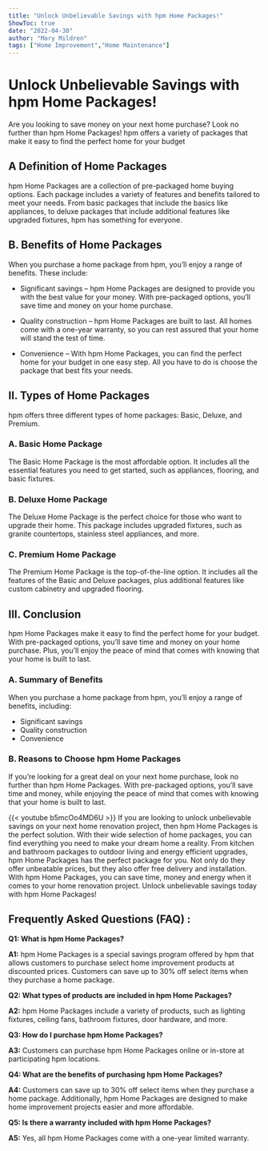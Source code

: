 ```yaml
---
title: "Unlock Unbelievable Savings with hpm Home Packages!"
ShowToc: true 
date: "2022-04-30"
author: "Mary Mildren" 
tags: ["Home Improvement","Home Maintenance"]
---
```

# Unlock Unbelievable Savings with hpm Home Packages!

Are you looking to save money on your next home purchase? Look no further than hpm Home Packages! hpm offers a variety of packages that make it easy to find the perfect home for your budget

## A Definition of Home Packages

hpm Home Packages are a collection of pre-packaged home buying options. Each package includes a variety of features and benefits tailored to meet your needs. From basic packages that include the basics like appliances, to deluxe packages that include additional features like upgraded fixtures, hpm has something for everyone.

## B. Benefits of Home Packages

When you purchase a home package from hpm, you’ll enjoy a range of benefits. These include:

- Significant savings – hpm Home Packages are designed to provide you with the best value for your money. With pre-packaged options, you’ll save time and money on your home purchase.

- Quality construction – hpm Home Packages are built to last. All homes come with a one-year warranty, so you can rest assured that your home will stand the test of time.

- Convenience – With hpm Home Packages, you can find the perfect home for your budget in one easy step. All you have to do is choose the package that best fits your needs.

## II. Types of Home Packages

hpm offers three different types of home packages: Basic, Deluxe, and Premium.

### A. Basic Home Package

The Basic Home Package is the most affordable option. It includes all the essential features you need to get started, such as appliances, flooring, and basic fixtures.

### B. Deluxe Home Package

The Deluxe Home Package is the perfect choice for those who want to upgrade their home. This package includes upgraded fixtures, such as granite countertops, stainless steel appliances, and more.

### C. Premium Home Package

The Premium Home Package is the top-of-the-line option. It includes all the features of the Basic and Deluxe packages, plus additional features like custom cabinetry and upgraded flooring.

## III. Conclusion

hpm Home Packages make it easy to find the perfect home for your budget. With pre-packaged options, you’ll save time and money on your home purchase. Plus, you’ll enjoy the peace of mind that comes with knowing that your home is built to last.

### A. Summary of Benefits

When you purchase a home package from hpm, you’ll enjoy a range of benefits, including:

- Significant savings
- Quality construction
- Convenience

### B. Reasons to Choose hpm Home Packages

If you’re looking for a great deal on your next home purchase, look no further than hpm Home Packages. With pre-packaged options, you’ll save time and money, while enjoying the peace of mind that comes with knowing that your home is built to last.

{{< youtube b5mcOo4MD6U >}} 
If you are looking to unlock unbelievable savings on your next home renovation project, then hpm Home Packages is the perfect solution. With their wide selection of home packages, you can find everything you need to make your dream home a reality. From kitchen and bathroom packages to outdoor living and energy efficient upgrades, hpm Home Packages has the perfect package for you. Not only do they offer unbeatable prices, but they also offer free delivery and installation. With hpm Home Packages, you can save time, money and energy when it comes to your home renovation project. Unlock unbelievable savings today with hpm Home Packages!

## Frequently Asked Questions (FAQ) :
**Q1: What is hpm Home Packages?**

**A1:** hpm Home Packages is a special savings program offered by hpm that allows customers to purchase select home improvement products at discounted prices. Customers can save up to 30% off select items when they purchase a home package.

**Q2: What types of products are included in hpm Home Packages?**

**A2:** hpm Home Packages include a variety of products, such as lighting fixtures, ceiling fans, bathroom fixtures, door hardware, and more.

**Q3: How do I purchase hpm Home Packages?**

**A3:** Customers can purchase hpm Home Packages online or in-store at participating hpm locations.

**Q4: What are the benefits of purchasing hpm Home Packages?**

**A4:** Customers can save up to 30% off select items when they purchase a home package. Additionally, hpm Home Packages are designed to make home improvement projects easier and more affordable.

**Q5: Is there a warranty included with hpm Home Packages?**

**A5:** Yes, all hpm Home Packages come with a one-year limited warranty.



